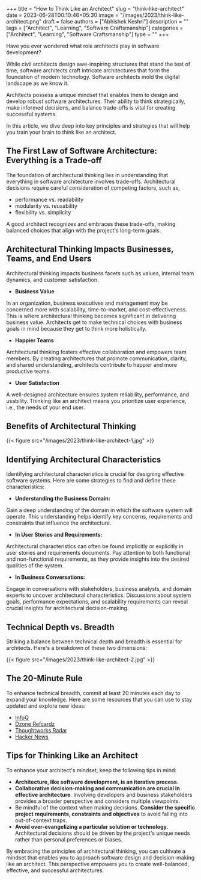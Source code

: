 +++
title = "How to Think Like an Architect"
slug = "think-like-architect"
date = 2023-06-28T00:10:46+05:30
image = "/images/2023/think-like-architect.png"
draft = false
authors = ["Abhishek Keshri"]
description = ""
tags = ["Architect", "Learning", "Software Craftsmanship"]
categories = ["Architect", "Learning", "Software Craftsmanship"]
type = ""
+++

Have you ever wondered what role architects play in software development? 

While civil architects design awe-inspiring structures that stand the test of time, software architects craft intricate architectures that form the foundation of modern technology. Software architects mold the digital landscape as we know it. 

Architects possess a unique mindset that enables them to design and develop robust software architectures. Their ability to think strategically, make informed decisions, and balance trade-offs is vital for creating successful systems.

In this article, we dive deep into key principles and strategies that will help you train your brain to think like an architect.

## The First Law of Software Architecture: Everything is a Trade-off

The foundation of architectural thinking lies in understanding that everything in software architecture involves trade-offs.
Architectural decisions require careful consideration of competing factors, such as, 
- performance vs. readability
- modularity vs. reusability
- flexibility vs. simplicity

A good architect recognizes and embraces these trade-offs, making balanced choices that align with the project's long-term goals.

## Architectural Thinking Impacts Businesses, Teams, and End Users 

Architectural thinking impacts business facets such as values, internal team dynamics, and customer satisfaction. 

- **Business Value**
  
In an organization, business executives and management may be concerned more with scalability, time-to-market, and cost-effectiveness. 
This is where architectural thinking becomes significant in delivering business value. Architects get to make technical choices with business goals in mind because they get to think more holistically.
 
- **Happier Teams**

Architectural thinking fosters effective collaboration and empowers team members. By creating architectures that promote communication, clarity, and shared understanding, architects contribute to happier and more productive teams.

- **User Satisfaction**

A well-designed architecture ensures system reliability, performance, and usability. Thinking like an architect means you prioritize user experience, i.e., the needs of your end user.

## Benefits of Architectural Thinking


{{< figure src="/images/2023/think-like-architect-1.jpg" >}}



## Identifying Architectural Characteristics

Identifying architectural characteristics is crucial for designing effective software systems.
Here are some strategies to find and define these characteristics:

- **Understanding the Business Domain:**

Gain a deep understanding of the domain in which the software system will operate.
This understanding helps identify key concerns, requirements and constraints that influence the architecture.

- **In User Stories and Requirements:**

Architectural characteristics can often be found implicitly or explicitly in user stories and requirements documents.
Pay attention to both functional and non-functional requirements, as they provide insights into the desired qualities of the system.

- **In Business Conversations:**

Engage in conversations with stakeholders, business analysts, and domain experts to uncover architectural characteristics.
Discussions about system goals, performance expectations, and scalability requirements can reveal crucial insights for architectural decision-making.

## Technical Depth vs. Breadth

Striking a balance between technical depth and breadth is essential for architects.
Here's a breakdown of these two dimensions:

{{< figure src="/images/2023/think-like-architect-2.jpg" >}}

## The 20-Minute Rule

To enhance technical breadth, commit at least 20 minutes each day to expand your knowledge.
Here are some resources that you can use to stay updated and explore new ideas:

-   [InfoQ](https://www.infoq.com/)
-   [Dzone Refcardz](https://dzone.com/refcardz)
-   [Thoughtworks Radar](https://www.thoughtworks.com/radar)
-   [Hacker News](https://news.ycombinator.com/)

## Tips for Thinking Like an Architect

To enhance your architect's mindset, keep the following tips in mind:

-   **Architecture, like software development, is an iterative process**.
-   **Collaborative decision-making and communication are crucial in effective architecture**.
    Involving developers and business stakeholders provides a broader perspective and considers multiple viewpoints.
-   Be mindful of the context when making decisions.
    **Consider the specific project requirements, constraints and objectives** to avoid falling into out-of-context traps.
-   **Avoid over-evangelizing a particular solution or technology**.
    Architectural decisions should be driven by the project's unique needs rather than personal preferences or biases.


By embracing the principles of architectural thinking, you can cultivate a mindset that enables you to approach software design and decision-making like an architect.
This perspective empowers you to create well-balanced, effective, and successful architectures.
